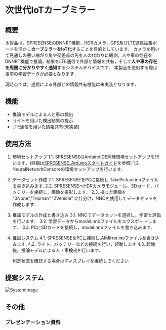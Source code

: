 # 次世代IoTカーブミラー

## 概要
本製品は，SPRESENSEのDNNRT機能，HDRカメラ，GPS及びLTE通信拡張ボードを活かし**カーブミラーをIoT化**することを目的としています．
カメラを用いて見通しの悪い曲がり角や交差点の先を人の代わりに観測，人や車の存在をDNNRT機能で推論，結果をLTE通信で外部と情報を共有，そして**人や車の存在を周囲に分かりやすく通知**するシステムデバイスです．
本製品を使用する際は事前の学習データが必要となります．

現時点では，通信による外部との情報共有機能は未実装となります．

## 機能
- 推論モデルによる人と車の検出
- ライトを用いた検出結果の提示
- LTE通信を用いた情報共有(未実装)

## 使用方法
1. 環境セットアップ
    1.1. SPRESENSEのArduinoIDE開発環境セットアップを行います．(詳細は[SPRESENSE_Arduinoスタートガイド](https://developer.sony.com/develop/spresense/docs/arduino_set_up_ja.html)を参照)
    1.2. NeuralNetworkConsoreの環境セットアップを行います．

2. データセット作成
    2.1. SPRESENSEをPCに接続し,TakePicture.inoファイルを書き込みます.
    2.2. SPRESENSEへHDRカメラモジュール，SDカード，バッテリーを接続し，画像を撮影します．
    2.3. 撮った画像を "0None","1Human","2Vehicle" に仕分け，NNCを使用してデータセットを作成します．

3. 推論モデルの作成と書き込み
    3.1. NNCでデータセットを選択し，学習と評価を行います．
    3.2. 学習データからmodel.nnbファイルをエクスポートします．
    3.3. PCにSDカードを接続し，model.nnbファイルを書き込みます.

4. 推論システム
    4.1. SPRESENSEをPCに接続し,AIMirror.inoファイルを書き込みます.
    4.2. ライト，バッテリーなどの接続を行い，起動します
    4.3. 起動後，推論モデルによる人・車検出を行います．

    判定状況を確認する場合はディスプレイを接続してください

## 提案システム

![SystemImage](/../main/assets/images/system.png)

## その他
### プレゼンテーション資料
